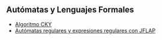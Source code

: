 ## Autómatas y Lenguajes Formales

* [Algoritmo CKY](https://github.com/bcalvario/Automatas-y-Lenguajes-Formales/tree/main/Pr%C3%A1ctica2)
* [Autómatas regulares y expresiones regulares con JFLAP](https://github.com/bcalvario/Automatas-y-Lenguajes-Formales/tree/main/Practica01)
